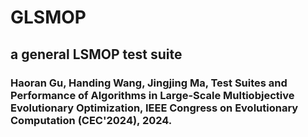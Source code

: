 # GLSMOP  
##  a general LSMOP test suite  
### Haoran Gu, Handing Wang, Jingjing Ma, Test Suites and Performance of Algorithms in Large-Scale Multiobjective Evolutionary Optimization, IEEE Congress on Evolutionary Computation (CEC'2024), 2024.
